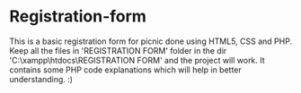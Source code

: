 # Registration-form
This is a basic registration form for picnic done using HTML5, CSS and PHP.
Keep all the files in 'REGISTRATION FORM' folder in the dir 'C:\xampp\htdocs\REGISTRATION FORM' and the project will work.
It contains some PHP code explanations which will help in better understanding. :)
